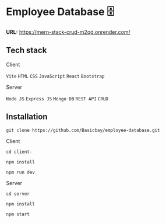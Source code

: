 # Employee Database 🗄
**URL:** https://mern-stack-crud-m2qd.onrender.com/

## Tech stack

Client

`Vite` `HTML` `CSS` `JavaScript` `React` `Bootstrap`

Server

 `Node JS` `Express JS` `Mongo DB` `REST API` `CRUD`

## Installation
```console
git clone https://github.com/Basicbay/employee-database.git
```

Client

```console
cd client-
```
```console
npm install
```
```console
npm run dev
```

Server

```console
cd server
```
```console
npm install
```
```console
npm start
```


